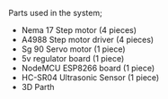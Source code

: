 Parts used in the system;

- Nema 17 Step motor (4 pieces)
- A4988 Step motor driver (4 pieces)
- Sg 90 Servo motor (1 piece)
- 5v regulator board (1 piece)
- NodeMCU ESP8266 board (1 piece)
- HC-SR04 Ultrasonic Sensor (1 piece)
- 3D Parth

